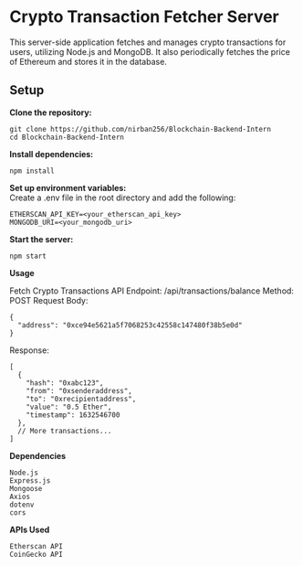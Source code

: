 
# Crypto Transaction Fetcher Server

This server-side application fetches and manages crypto transactions for users, utilizing Node.js and MongoDB. It also periodically fetches the price of Ethereum and stores it in the database.

## Setup

**Clone the repository:**

```
git clone https://github.com/nirban256/Blockchain-Backend-Intern
cd Blockchain-Backend-Intern
```

**Install dependencies:**
```
npm install
```

**Set up environment variables:**
<br/>
Create a .env file in the root directory and add the following:

```
ETHERSCAN_API_KEY=<your_etherscan_api_key>
MONGODB_URI=<your_mongodb_uri>
```

**Start the server:**

```
npm start
```

**Usage**

Fetch Crypto Transactions
API Endpoint: /api/transactions/balance
Method: POST
Request Body:
```
{
  "address": "0xce94e5621a5f7068253c42558c147480f38b5e0d"
}
```
Response:
```
[
  {
    "hash": "0xabc123",
    "from": "0xsenderaddress",
    "to": "0xrecipientaddress",
    "value": "0.5 Ether",
    "timestamp": 1632546700
  },
  // More transactions...
]
```

**Dependencies**

```
Node.js
Express.js
Mongoose
Axios
dotenv
cors
```

**APIs Used**
```
Etherscan API
CoinGecko API
```
